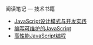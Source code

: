 <div class="sidebar-title">阅读笔记 — 技术书籍</div>
<template id="root-breadcrumb">技术书籍</template>

- [JavaScript设计模式与开发实践](document/阅读笔记/技术书籍/JavaScript设计模式与开发实践.md)
- [编写可维护的JavaScript](document/阅读笔记/技术书籍/编写可维护的JavaScript.md)
- [高性能JavaScript编程](document/阅读笔记/技术书籍/高性能JavaScript编程.md)

